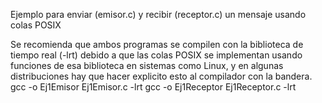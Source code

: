 Ejemplo para enviar (emisor.c) y recibir (receptor.c) un mensaje usando colas POSIX

Se recomienda que ambos programas se compilen con la biblioteca de tiempo real (-lrt) debido a que las colas POSIX se implementan usando funciones de esa biblioteca en sistemas como Linux, y en algunas distribuciones hay que hacer explicito esto al compilador con la bandera.
gcc -o Ej1Emisor Ej1Emisor.c -lrt
gcc -o Ej1Receptor Ej1Receptor.c -lrt
